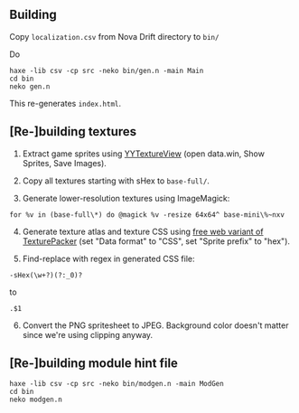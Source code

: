 ## Building
Copy `localization.csv` from Nova Drift directory to `bin/`

Do
```
haxe -lib csv -cp src -neko bin/gen.n -main Main
cd bin
neko gen.n
```
This re-generates `index.html`.

## [Re-]building textures
1. Extract game sprites using [YYTextureView](https://yal.cc/r/17/yytextureview/) (open data.win, Show Sprites, Save Images).

2. Copy all textures starting with sHex to `base-full/`.

3. Generate lower-resolution textures using ImageMagick:
```
for %v in (base-full\*) do @magick %v -resize 64x64^ base-mini\%~nxv
```

4. Generate texture atlas and texture CSS using [free web variant of TexturePacker](https://www.codeandweb.com/free-sprite-sheet-packer) (set "Data format" to "CSS", set "Sprite prefix" to "hex").

5. Find-replace with regex in generated CSS file:
```
-sHex(\w+?)(?:_0)?
```
to
```
.$1
```

6. Convert the PNG spritesheet to JPEG. Background color doesn't matter since we're using clipping anyway.

## [Re-]building module hint file
```
haxe -lib csv -cp src -neko bin/modgen.n -main ModGen
cd bin
neko modgen.n
```